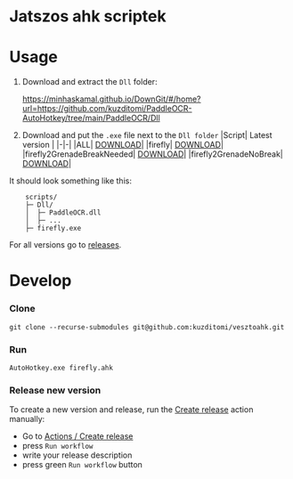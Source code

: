 # Jatszos ahk scriptek

# Usage

1) Download and extract the `Dll` folder:

   https://minhaskamal.github.io/DownGit/#/home?url=https://github.com/kuzditomi/PaddleOCR-AutoHotkey/tree/main/PaddleOCR/Dll

2) Download and put the `.exe` file next to the `Dll folder`
    |Script| Latest version |
    |-|-|
    |ALL| [DOWNLOAD](https://github.com/kuzditomi/vesztoahk/releases/latest/download/all.zip)|
    |firefly| [DOWNLOAD](https://github.com/kuzditomi/vesztoahk/releases/latest/download/firefly.exe)|
    |firefly2GrenadeBreakNeeded| [DOWNLOAD](https://github.com/kuzditomi/vesztoahk/releases/latest/download/firefly2GrenadeBreakNeeded.exe)|
    |firefly2GrenadeNoBreak| [DOWNLOAD](https://github.com/kuzditomi/vesztoahk/releases/latest/download/firefly2GrenadeNoBreak.exe)|

It should look something like this:
```
    scripts/
    ├─ Dll/
    │  ├─ PaddleOCR.dll
    │  ├─ ...
    ├─ firefly.exe
```
For all versions go to [releases](https://github.com/kuzditomi/vesztoahk/releases).


# Develop

### Clone
```
git clone --recurse-submodules git@github.com:kuzditomi/vesztoahk.git
```

### Run
```
AutoHotkey.exe firefly.ahk
```

### Release new version

To create a new version and release, run the [Create release](https://github.com/kuzditomi/vesztoahk/actions/workflows/release.yml) action manually:
- Go to [Actions / Create release](https://github.com/kuzditomi/vesztoahk/actions/workflows/release.yml) 
- press `Run workflow`
- write your release description
- press green `Run workflow` button
